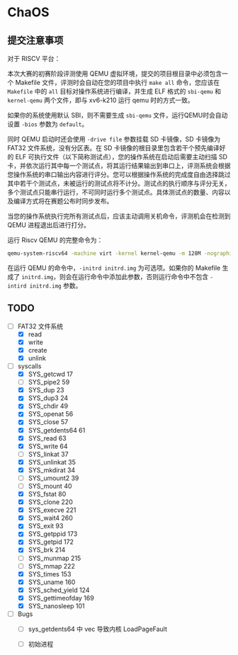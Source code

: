 # ChaOS

## 提交注意事项

对于 RISCV 平台：

本次大赛的初赛阶段评测使用 QEMU 虚拟环境，提交的项目根目录中必须包含一个 Makefile 文件，评测时会自动在您的项目中执行 `make all` 命令，您应该在 `Makefile` 中的 `all` 目标对操作系统进行编译，并生成 ELF 格式的 `sbi-qemu` 和 `kernel-qemu` 两个文件，即与 xv6-k210 运行 qemu 时的方式一致。

如果你的系统使用默认 SBI，则不需要生成 `sbi-qemu` 文件，运行QEMU时会自动设置 `-bios` 参数为 `default`。

同时 QEMU 启动时还会使用 `-drive file` 参数挂载 SD 卡镜像，SD 卡镜像为 FAT32 文件系统，没有分区表。在 SD 卡镜像的根目录里包含若干个预先编译好的 ELF 可执行文件（以下简称测试点），您的操作系统在启动后需要主动扫描 SD 卡，并依次运行其中每一个测试点，将其运行结果输出到串口上，评测系统会根据您操作系统的串口输出内容进行评分。您可以根据操作系统的完成度自由选择跳过其中若干个测试点，未被运行的测试点将不计分。测试点的执行顺序与评分无关，多个测试点只能串行运行，不可同时运行多个测试点。具体测试点的数量、内容以及编译方式将在赛题公布时同步发布。

当您的操作系统执行完所有测试点后，应该主动调用关机命令，评测机会在检测到 QEMU 进程退出后进行打分。



运行 Riscv QEMU 的完整命令为：

```bash
qemu-system-riscv64 -machine virt -kernel kernel-qemu -m 128M -nographic -smp 2 -bios sbi-qemu -drive file=sdcard.img,if=none,format=raw,id=x0  -device virtio-blk-device,drive=x0,bus=virtio-mmio-bus.0 -device virtio-net-device,netdev=net -netdev user,id=net -initrd initrd.img
```
在运行 QEMU 的命令中，`-initrd initrd.img` 为可选项。如果你的 Makefile 生成了 `initrd.img`，则会在运行命令中添加此参数，否则运行命令中不包含 `-intird initrd.img` 参数。

## TODO

- [ ] FAT32 文件系统
  - [x] read
  - [x] write
  - [x] create
  - [x] unlink

- [ ] syscalls
  - [x] SYS_getcwd 17
  - [ ] SYS_pipe2 59
  - [x] SYS_dup 23
  - [x] SYS_dup3 24
  - [x] SYS_chdir 49
  - [x] SYS_openat 56
  - [x] SYS_close 57
  - [x] SYS_getdents64 61
  - [x] SYS_read 63
  - [x] SYS_write 64
  - [ ] SYS_linkat 37
  - [x] SYS_unlinkat 35
  - [x] SYS_mkdirat 34
  - [ ] SYS_umount2 39
  - [ ] SYS_mount 40
  - [x] SYS_fstat 80
  - [x] SYS_clone 220
  - [x] SYS_execve 221
  - [x] SYS_wait4 260
  - [x] SYS_exit 93
  - [x] SYS_getppid 173
  - [x] SYS_getpid 172
  - [x] SYS_brk 214
  - [ ] SYS_munmap 215
  - [ ] SYS_mmap 222
  - [x] SYS_times 153
  - [x] SYS_uname 160
  - [x] SYS_sched_yield 124
  - [x] SYS_gettimeofday 169
  - [x] SYS_nanosleep 101

- [ ] Bugs
  - [ ] sys_getdents64 中 vec 导致内核 LoadPageFault
  - [ ] 初始进程

